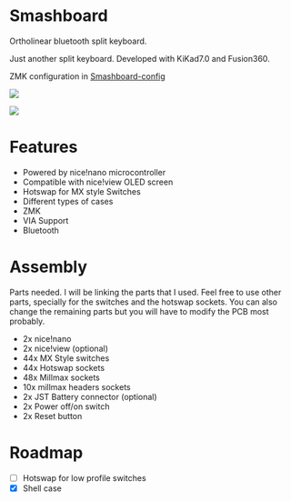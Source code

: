 # Smashboard
Ortholinear bluetooth split keyboard.

Just another split keyboard. Developed with KiKad7.0 and Fusion360.

ZMK configuration in [Smashboard-config](https://github.com/thewickest/smashboard-config)

![](pcb.jpg)

![](finished.jpg)

# Features
- Powered by nice!nano microcontroller
- Compatible with nice!view OLED screen
- Hotswap for MX style Switches
- Different types of cases
- ZMK
- VIA Support
- Bluetooth

# Assembly
Parts needed. I will be linking the parts that I used. Feel free to use other parts, specially for the switches and the hotswap sockets. You can also change the remaining parts but you will have to modify the PCB most probably.
- 2x nice!nano
- 2x nice!view (optional)
- 44x MX Style switches
- 44x Hotswap sockets
- 48x Millmax sockets
- 10x millmax headers sockets
- 2x JST Battery connector (optional)
- 2x Power off/on switch
- 2x Reset button



# Roadmap
- [ ] Hotswap for low profile switches
- [x] Shell case